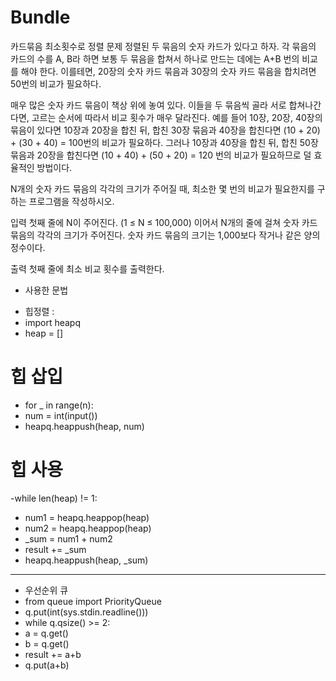 # Bundle
카드묶음 최소횟수로 정렬
문제
정렬된 두 묶음의 숫자 카드가 있다고 하자. 각 묶음의 카드의 수를 A, B라 하면 보통 두 묶음을 합쳐서 하나로 만드는 데에는 A+B 번의 비교를 해야 한다. 이를테면, 20장의 숫자 카드 묶음과 30장의 숫자 카드 묶음을 합치려면 50번의 비교가 필요하다.

매우 많은 숫자 카드 묶음이 책상 위에 놓여 있다. 이들을 두 묶음씩 골라 서로 합쳐나간다면, 고르는 순서에 따라서 비교 횟수가 매우 달라진다. 예를 들어 10장, 20장, 40장의 묶음이 있다면 10장과 20장을 합친 뒤, 합친 30장 묶음과 40장을 합친다면 (10 + 20) + (30 + 40) = 100번의 비교가 필요하다. 그러나 10장과 40장을 합친 뒤, 합친 50장 묶음과 20장을 합친다면 (10 + 40) + (50 + 20) = 120 번의 비교가 필요하므로 덜 효율적인 방법이다.

N개의 숫자 카드 묶음의 각각의 크기가 주어질 때, 최소한 몇 번의 비교가 필요한지를 구하는 프로그램을 작성하시오.

입력
첫째 줄에 N이 주어진다. (1 ≤ N ≤ 100,000) 이어서 N개의 줄에 걸쳐 숫자 카드 묶음의 각각의 크기가 주어진다. 숫자 카드 묶음의 크기는 1,000보다 작거나 같은 양의 정수이다.

출력
첫째 줄에 최소 비교 횟수를 출력한다.

* 사용한 문법
- 힙정렬 :
 - import heapq
 - heap = []
 # 힙 삽입
 - for _ in range(n):
 -   num = int(input())
 -   heapq.heappush(heap, num)
 # 힙 사용
 -while len(heap) != 1:
 -   num1 = heapq.heappop(heap)
 -   num2 = heapq.heappop(heap)
 -   _sum = num1 + num2
 -   result += _sum
 -   heapq.heappush(heap, _sum)
    
------------------------------------------
- 우선순위 큐
- from queue import PriorityQueue
- q.put(int(sys.stdin.readline()))
- while q.qsize() >= 2:
-    a = q.get()
-    b = q.get()
-    result += a+b
-    q.put(a+b)
